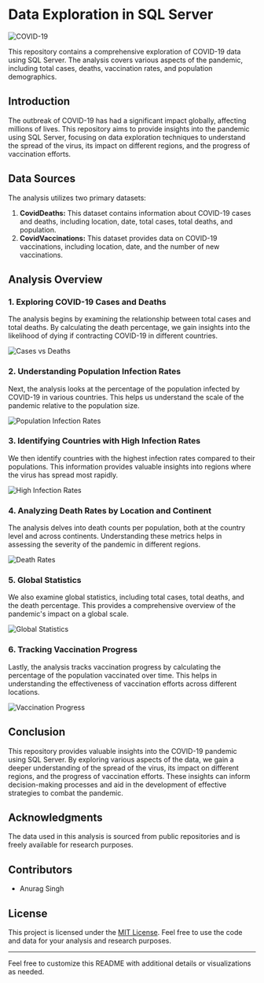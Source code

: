 # Data Exploration in SQL Server

![COVID-19]([covid.jpg](https://ourworldindata.org/coronavirus))

This repository contains a comprehensive exploration of COVID-19 data using SQL Server. The analysis covers various aspects of the pandemic, including total cases, deaths, vaccination rates, and population demographics.

## Introduction

The outbreak of COVID-19 has had a significant impact globally, affecting millions of lives. This repository aims to provide insights into the pandemic using SQL Server, focusing on data exploration techniques to understand the spread of the virus, its impact on different regions, and the progress of vaccination efforts.

## Data Sources

The analysis utilizes two primary datasets:

1. **CovidDeaths:** This dataset contains information about COVID-19 cases and deaths, including location, date, total cases, total deaths, and population.
2. **CovidVaccinations:** This dataset provides data on COVID-19 vaccinations, including location, date, and the number of new vaccinations.

## Analysis Overview

### 1. Exploring COVID-19 Cases and Deaths

The analysis begins by examining the relationship between total cases and total deaths. By calculating the death percentage, we gain insights into the likelihood of dying if contracting COVID-19 in different countries.

![Cases vs Deaths](cases_vs_deaths.png)

### 2. Understanding Population Infection Rates

Next, the analysis looks at the percentage of the population infected by COVID-19 in various countries. This helps us understand the scale of the pandemic relative to the population size.

![Population Infection Rates](population_infection_rates.png)

### 3. Identifying Countries with High Infection Rates

We then identify countries with the highest infection rates compared to their populations. This information provides valuable insights into regions where the virus has spread most rapidly.

![High Infection Rates](high_infection_rates.png)

### 4. Analyzing Death Rates by Location and Continent

The analysis delves into death counts per population, both at the country level and across continents. Understanding these metrics helps in assessing the severity of the pandemic in different regions.

![Death Rates](death_rates.png)

### 5. Global Statistics

We also examine global statistics, including total cases, total deaths, and the death percentage. This provides a comprehensive overview of the pandemic's impact on a global scale.

![Global Statistics](global_statistics.png)

### 6. Tracking Vaccination Progress

Lastly, the analysis tracks vaccination progress by calculating the percentage of the population vaccinated over time. This helps in understanding the effectiveness of vaccination efforts across different locations.

![Vaccination Progress](vaccination_progress.png)

## Conclusion

This repository provides valuable insights into the COVID-19 pandemic using SQL Server. By exploring various aspects of the data, we gain a deeper understanding of the spread of the virus, its impact on different regions, and the progress of vaccination efforts. These insights can inform decision-making processes and aid in the development of effective strategies to combat the pandemic.

## Acknowledgments

The data used in this analysis is sourced from public repositories and is freely available for research purposes.

## Contributors

- Anurag Singh

## License

This project is licensed under the [MIT License](LICENSE). Feel free to use the code and data for your analysis and research purposes.

---

Feel free to customize this README with additional details or visualizations as needed.

